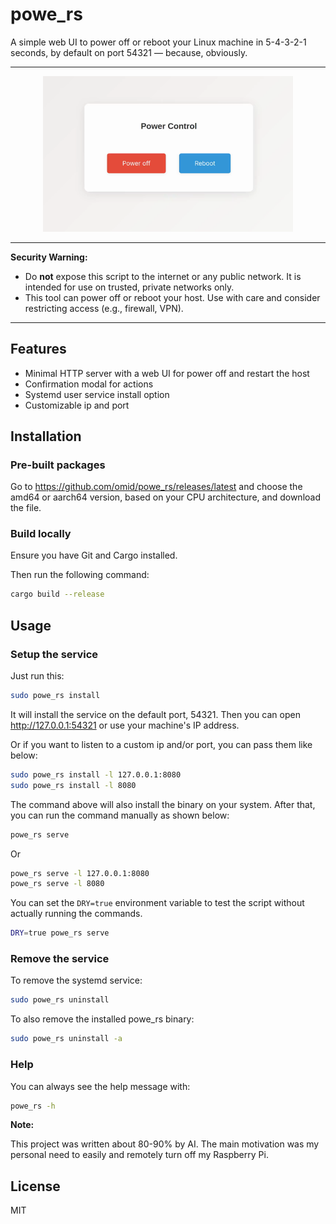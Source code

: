# powe_rs

A simple web UI to power off or reboot your Linux machine in 5-4-3-2-1 seconds, by default on port 54321 — because, obviously.

---

<p align="center">
  <img src="assets/screen.apng" alt="Web UI Screenshot" width="400" />
</p>

---

**Security Warning:**

- Do **not** expose this script to the internet or any public network. It is intended for use on trusted, private networks only.
- This tool can power off or reboot your host. Use with care and consider restricting access (e.g., firewall, VPN).

---

## Features

- Minimal HTTP server with a web UI for power off and restart the host
- Confirmation modal for actions
- Systemd user service install option
- Customizable ip and port

## Installation

### Pre-built packages

Go to https://github.com/omid/powe_rs/releases/latest and choose the amd64 or aarch64 version, based on your CPU architecture, and download the file.

### Build locally

Ensure you have Git and Cargo installed.

Then run the following command:

```sh
cargo build --release
```

## Usage

### Setup the service

Just run this:

```sh
sudo powe_rs install
```

It will install the service on the default port, 54321. Then you can open http://127.0.0.1:54321 or use your machine's IP address.

Or if you want to listen to a custom ip and/or port, you can pass them like below:

```sh
sudo powe_rs install -l 127.0.0.1:8080
sudo powe_rs install -l 8080
```

The command above will also install the binary on your system. After that, you can run the command manually as shown below:

```sh
powe_rs serve
```

Or

```sh
powe_rs serve -l 127.0.0.1:8080
powe_rs serve -l 8080
```

You can set the `DRY=true` environment variable to test the script without actually running the commands.

```sh
DRY=true powe_rs serve
```

### Remove the service

To remove the systemd service:

```sh
sudo powe_rs uninstall
```

To also remove the installed powe_rs binary:

```sh
sudo powe_rs uninstall -a
```

### Help

You can always see the help message with:

```sh
powe_rs -h
```

**Note:**

This project was written about 80-90% by AI. The main motivation was my personal need to easily and remotely turn off my Raspberry Pi.

## License

MIT
